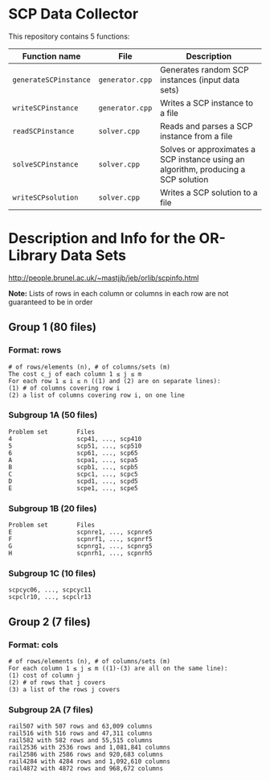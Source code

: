 # SCP Data Collector
This repository contains 5 functions:

|Function name|File|Description|
|-|-|-|
|`generateSCPinstance`|`generator.cpp`|Generates random SCP instances (input data sets)|
|`writeSCPinstance`|`generator.cpp`|Writes a SCP instance to a file|
|`readSCPinstance`|`solver.cpp`|Reads and parses a SCP instance from a file|
|`solveSCPinstance`|`solver.cpp`|Solves or approximates a SCP instance using an algorithm, producing a SCP solution|
|`writeSCPsolution`|`solver.cpp`|Writes a SCP solution to a file|

# Description and Info for the OR-Library Data Sets
http://people.brunel.ac.uk/~mastjjb/jeb/orlib/scpinfo.html

**Note:** Lists of rows in each column or columns in each row are not guaranteed to be in order

## Group 1 (80 files)
### Format: rows
```
# of rows/elements (n), # of columns/sets (m)
The cost c_j of each column 1 ≤ j ≤ m
For each row 1 ≤ i ≤ n ((1) and (2) are on separate lines):
(1) # of columns covering row i
(2) a list of columns covering row i, on one line
```
### Subgroup 1A (50 files)
```
Problem set        Files
4                  scp41, ..., scp410
5                  scp51, ..., scp510
6                  scp61, ..., scp65
A                  scpa1, ..., scpa5
B                  scpb1, ..., scpb5
C                  scpc1, ..., scpc5
D                  scpd1, ..., scpd5
E                  scpe1, ..., scpe5
```
### Subgroup 1B (20 files)
```
Problem set        Files
E                  scpnre1, ..., scpnre5
F                  scpnrf1, ..., scpnrf5
G                  scpnrg1, ..., scpnrg5
H                  scpnrh1, ..., scpnrh5
```
### Subgroup 1C (10 files)
```
scpcyc06, ..., scpcyc11
scpclr10, ..., scpclr13
```

## Group 2 (7 files)
### Format: cols
```
# of rows/elements (n), # of columns/sets (m)
For each column 1 ≤ j ≤ m ((1)-(3) are all on the same line):
(1) cost of column j
(2) # of rows that j covers
(3) a list of the rows j covers
```
### Subgroup 2A (7 files)
```
rail507 with 507 rows and 63,009 columns
rail516 with 516 rows and 47,311 columns
rail582 with 582 rows and 55,515 columns
rail2536 with 2536 rows and 1,081,841 columns
rail2586 with 2586 rows and 920,683 columns
rail4284 with 4284 rows and 1,092,610 columns
rail4872 with 4872 rows and 968,672 columns
```